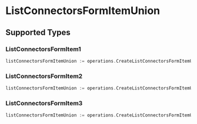 # ListConnectorsFormItemUnion


## Supported Types

### ListConnectorsFormItem1

```go
listConnectorsFormItemUnion := operations.CreateListConnectorsFormItemUnionListConnectorsFormItem1(operations.ListConnectorsFormItem1{/* values here */})
```

### ListConnectorsFormItem2

```go
listConnectorsFormItemUnion := operations.CreateListConnectorsFormItemUnionListConnectorsFormItem2(operations.ListConnectorsFormItem2{/* values here */})
```

### ListConnectorsFormItem3

```go
listConnectorsFormItemUnion := operations.CreateListConnectorsFormItemUnionListConnectorsFormItem3(operations.ListConnectorsFormItem3{/* values here */})
```

